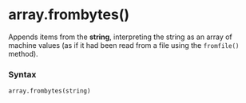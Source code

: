 # array.frombytes()

Appends items from the **string**, interpreting the string as an array of machine values (as if it had been read from a file using the `fromfile()` method).

### Syntax

```python
array.frombytes(string)
```